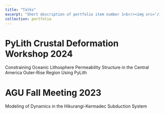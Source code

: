 ```yaml
---
title: "Talks"
excerpt: "Short description of portfolio item number 1<br/><img src='/images/500x300.png'>"
collection: portfolio
---
```


PyLith Crustal Deformation Workshop 2024
======
Constraining Oceanic Lithosphere Permeability Structure in the Central America Outer-Rise Region Using PyLith

AGU Fall Meeting 2023
======
Modeling of Dynamics in the Hikurangi-Kermadec Subduction System
